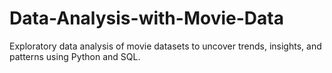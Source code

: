 # Data-Analysis-with-Movie-Data
Exploratory data analysis of movie datasets to uncover trends, insights, and patterns using Python and SQL.
